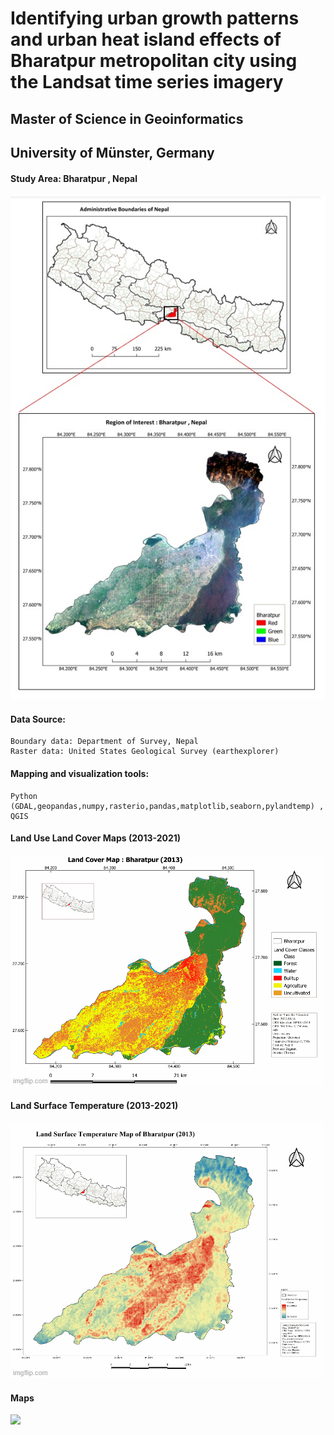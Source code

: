 # Identifying urban growth patterns and urban heat island effects of Bharatpur metropolitan city using the Landsat time series imagery

## Master of Science in Geoinformatics 
## University of Münster, Germany

#### Study Area: Bharatpur , Nepal
![alt text](https://github.com/shiwakotisurendra/Master-thesis-Surendra/blob/master/aoi.jpg)

#### Data Source: 
````
Boundary data: Department of Survey, Nepal
Raster data: United States Geological Survey (earthexplorer)
````
#### Mapping and visualization tools: 
````
Python (GDAL,geopandas,numpy,rasterio,pandas,matplotlib,seaborn,pylandtemp) , QGIS
````
#### Land Use Land Cover Maps (2013-2021)
![alt text](https://github.com/shiwakotisurendra/Master-thesis-Surendra/blob/master/lulc.gif)

#### Land Surface Temperature (2013-2021)
<div>
  <img src='https://github.com/shiwakotisurendra/Master-thesis-Surendra/blob/master/LSTT.gif' style='position:center'>
</div>


#### Maps 
<div>
  <img src='https://github.com/shiwakotisurendra/Master-thesis-Surendra/blob/master/thesis-1.gif'>
</div>
